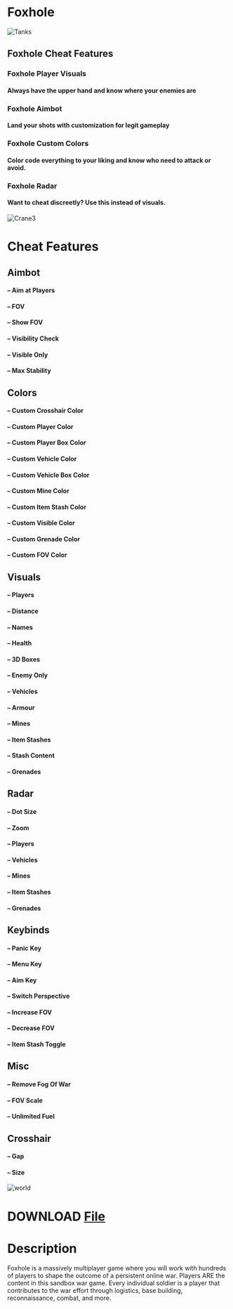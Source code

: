 # Foxhole

![Tanks](https://github.com/user-attachments/assets/35a0ef23-c4ef-4c8f-85e0-d2ed8d90ccc7)


## Foxhole Cheat Features
### Foxhole Player Visuals
#### Always have the upper hand and know where your enemies are
### Foxhole Aimbot
#### Land your shots with customization for legit gameplay
### Foxhole Custom Colors
#### Color code everything to your liking and know who need to attack or avoid.
### Foxhole Radar
#### Want to cheat discreetly? Use this instead of visuals.

![Crane3](https://github.com/user-attachments/assets/6f317ad4-6f48-43e8-872d-980e836a5505)


# Cheat Features
## Aimbot
#### – Aim at Players
#### – FOV
#### – Show FOV
#### – Visibility Check
#### – Visible Only
#### – Max Stability
## Colors
#### – Custom Crosshair Color
#### – Custom Player Color
#### – Custom Player Box Color
#### – Custom Vehicle Color
#### – Custom Vehicle Box Color
#### – Custom Mine Color
#### – Custom Item Stash Color
#### – Custom Visible Color
#### – Custom Grenade Color
#### – Custom FOV Color
##  Visuals
#### – Players
#### – Distance
#### – Names
#### – Health
#### – 3D Boxes
#### – Enemy Only
#### – Vehicles
#### – Armour
#### – Mines
#### – Item Stashes
#### – Stash Content
#### – Grenades
## Radar
#### – Dot Size
#### – Zoom
#### – Players
#### – Vehicles
#### – Mines
#### – Item Stashes
#### – Grenades
## Keybinds
#### – Panic Key
#### – Menu Key
#### – Aim Key
#### – Switch Perspective
#### – Increase FOV
#### – Decrease FOV
#### – Item Stash Toggle
## Misc
#### – Remove Fog Of War
#### – FOV Scale
#### – Unlimited Fuel
## Crosshair
#### – Gap
#### – Size

![world](https://github.com/user-attachments/assets/3650293d-128b-4c97-8e83-8b0b2a76e57b)

# DOWNLOAD [File]()

# Description
Foxhole is a massively multiplayer game where you will work with hundreds of players to shape the outcome of a persistent online war. Players ARE the content in this sandbox war game. Every individual soldier is a player that contributes to the war effort through logistics, base building, reconnaissance, combat, and more.



